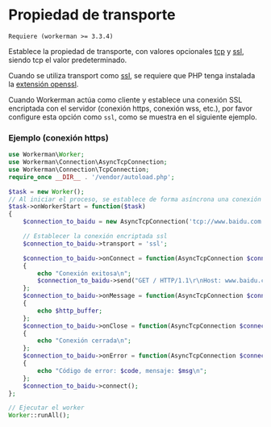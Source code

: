 # Propiedad de transporte

```Requiere (workerman >= 3.3.4)```

Establece la propiedad de transporte, con valores opcionales [tcp](https://baike.baidu.com/subview/32754/8048820.htm) y [ssl](https://baike.baidu.com/view/525499.htm), siendo tcp el valor predeterminado. 

Cuando se utiliza transport como [ssl](https://baike.baidu.com/view/525499.htm), se requiere que PHP tenga instalada la [extensión openssl](https://php.net/manual/zh/book.openssl.php).

Cuando Workerman actúa como cliente y establece una conexión SSL encriptada con el servidor (conexión https, conexión wss, etc.), por favor configure esta opción como `ssl`, como se muestra en el siguiente ejemplo.

### Ejemplo (conexión https)
```php
use Workerman\Worker;
use Workerman\Connection\AsyncTcpConnection;
use Workerman\Connection\TcpConnection;
require_once __DIR__ . '/vendor/autoload.php';

$task = new Worker();
// Al iniciar el proceso, se establece de forma asíncrona una conexión al objeto www.baidu.com y se envían y reciben datos.
$task->onWorkerStart = function($task)
{
    $connection_to_baidu = new AsyncTcpConnection('tcp://www.baidu.com:443');

    // Establecer la conexión encriptada ssl
    $connection_to_baidu->transport = 'ssl';

    $connection_to_baidu->onConnect = function(AsyncTcpConnection $connection_to_baidu)
    {
        echo "Conexión exitosa\n";
        $connection_to_baidu->send("GET / HTTP/1.1\r\nHost: www.baidu.com\r\nConnection: keep-alive\r\n\r\n");
    };
    $connection_to_baidu->onMessage = function(AsyncTcpConnection $connection_to_baidu, $http_buffer)
    {
        echo $http_buffer;
    };
    $connection_to_baidu->onClose = function(AsyncTcpConnection $connection_to_baidu)
    {
        echo "Conexión cerrada\n";
    };
    $connection_to_baidu->onError = function(AsyncTcpConnection $connection_to_baidu, $code, $msg)
    {
        echo "Código de error: $code, mensaje: $msg\n";
    };
    $connection_to_baidu->connect();
};

// Ejecutar el worker
Worker::runAll();
```
